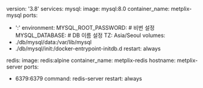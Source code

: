 version: '3.8'
services:
mysql:
image: mysql:8.0
container_name: metplix-mysql
ports:
- ':'
environment:
MYSQL_ROOT_PASSWORD: # 비번 설정
MYSQL_DATABASE: # DB 이름 설정
TZ: Asia/Seoul
volumes:
- ./db/mysql/data:/var/lib/mysql
- ./db/mysql/init:/docker-entrypoint-initdb.d
restart: always

redis:
image: redis:alpine
container_name: metplix-redis
hostname: metplix-server
ports:
- 6379:6379
command: redis-server
restart: always

